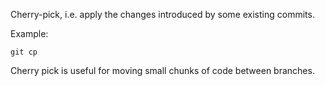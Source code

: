 Cherry-pick, i.e. apply the changes introduced by some existing commits.

Example:

```shell
git cp
```

Cherry pick is useful for moving small chunks of code between branches.
